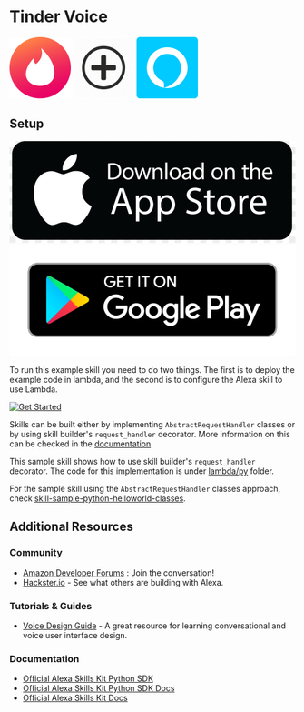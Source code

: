 Tinder Voice
=========================================

![](./images/108.png) ![](./images/plus-108.png) ![](./images/108-alexa.png)

Setup
-----
[![iOS](./images/apple_store.jpg)](https://apps.apple.com/us/app/amazon-alexa/id944011620)
[![Android](./images/google_play.png)](https://play.google.com/store/apps/details?id=com.amazon.dee.app&hl=en_US)

To run this example skill you need to do two things. The first is to
deploy the example code in lambda, and the second is to configure the
Alexa skill to use Lambda.

[![Get Started](https://camo.githubusercontent.com/db9b9ce26327ad3bac57ec4daf0961a382d75790/68747470733a2f2f6d2e6d656469612d616d617a6f6e2e636f6d2f696d616765732f472f30312f6d6f62696c652d617070732f6465782f616c6578612f616c6578612d736b696c6c732d6b69742f7475746f7269616c732f67656e6572616c2f627574746f6e732f627574746f6e5f6765745f737461727465642e5f5454485f2e706e67)](./instructions/1-voice-user-interface.md)

Skills can be built either by implementing ``AbstractRequestHandler`` classes
or by using skill builder's ``request_handler`` decorator. More information
on this can be checked in the [documentation](https://alexa-skills-kit-python-sdk.readthedocs.io/en/latest/REQUEST_PROCESSING.html#request-handlers).

This sample skill shows how to use skill builder's ``request_handler`` decorator. 
The code for this implementation is under [lambda/py](lambda/py) folder.

For the sample skill using the ``AbstractRequestHandler`` classes approach, check 
[skill-sample-python-helloworld-classes](https://github.com/alexa/skill-sample-python-helloworld-classes).

Additional Resources
--------------------

### Community

-  [Amazon Developer Forums](https://forums.developer.amazon.com/spaces/165/index.html) : Join the conversation!
-  [Hackster.io](https://www.hackster.io/amazon-alexa) - See what others are building with Alexa.

### Tutorials & Guides

-  [Voice Design Guide](https://developer.amazon.com/designing-for-voice/) -
   A great resource for learning conversational and voice user interface design.

### Documentation

-  [Official Alexa Skills Kit Python SDK](https://pypi.org/project/ask-sdk/)
-  [Official Alexa Skills Kit Python SDK Docs](https://alexa-skills-kit-python-sdk.readthedocs.io/en/latest/)
-  [Official Alexa Skills Kit Docs](https://developer.amazon.com/docs/ask-overviews/build-skills-with-the-alexa-skills-kit.html)

